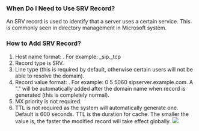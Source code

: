 ### When Do I Need to Use SRV Record?
An SRV record is used to identify that a server uses a certain service. This is commonly seen in directory management in Microsoft system.
### How to Add SRV Record?
1. Host name format: <service name>.<protocol type>
For example: _sip._tcp
2. Record type is SRV.
3. Line type (this is required by default, otherwise certain users will not be able to resolve the domain).
4. Record value format: <priority> <weight> <port> <host name>.
For example: 0 5 5060 sipserver.example.com.
A "." will be automatically added after the domain name when record is generated (this is completely normal).
5. MX priority is not required.
6. TTL is not required as the system will automatically generate one. Default is 600 seconds. TTL is the duration for cache. The smaller the value is, the faster the modified record will take effect globally.
![](//mc.qcloudimg.com/static/img/afcb502b0484cd24b71229c01b27af02/image.png)


